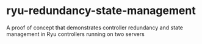 # ryu-redundancy-state-management
A proof of concept that demonstrates controller redundancy and state management in Ryu controllers running on two servers
